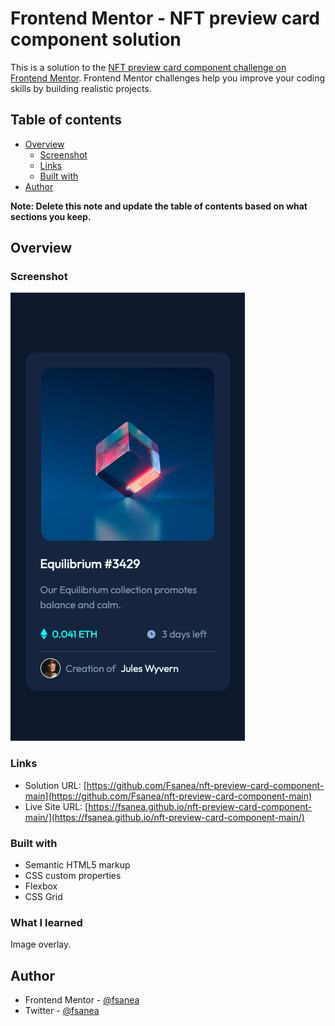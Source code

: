 # Frontend Mentor - NFT preview card component solution

This is a solution to the [NFT preview card component challenge on Frontend Mentor](https://www.frontendmentor.io/challenges/nft-preview-card-component-SbdUL_w0U). Frontend Mentor challenges help you improve your coding skills by building realistic projects. 

## Table of contents

- [Overview](#overview)
  - [Screenshot](#screenshot)
  - [Links](#links)
  - [Built with](#built-with)
- [Author](#author)


**Note: Delete this note and update the table of contents based on what sections you keep.**

## Overview


### Screenshot

![](./screenshot.png)


### Links

- Solution URL: [https://github.com/Fsanea/nft-preview-card-component-main](https://github.com/Fsanea/nft-preview-card-component-main)
- Live Site URL: [https://fsanea.github.io/nft-preview-card-component-main/](https://fsanea.github.io/nft-preview-card-component-main/)



### Built with

- Semantic HTML5 markup
- CSS custom properties
- Flexbox
- CSS Grid




### What I learned

Image overlay. 


## Author

- Frontend Mentor - [@fsanea](https://www.frontendmentor.io/profile/fsanea)
- Twitter - [@fsanea](https://www.twitter.com/fsanea)


